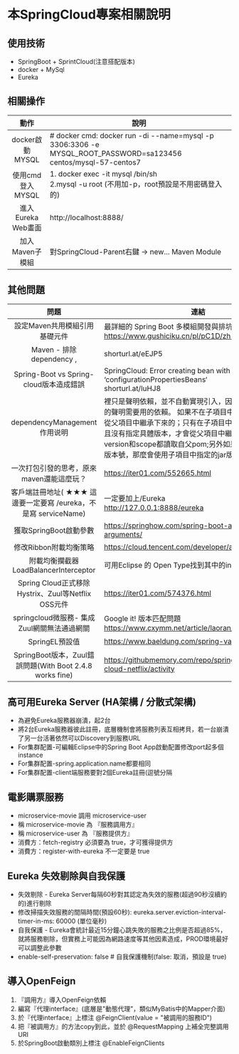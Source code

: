 
# 本SpringCloud專案相關說明
## 使用技術
* SpringBoot + SprintCloud(注意搭配版本)
* docker + MySql
* Eureka
    
## 相關操作
|動作|說明|
|:----:|---|
|docker啟動MYSQL| # docker cmd: docker run -di --name=mysql -p 3306:3306 -e MYSQL_ROOT_PASSWORD=sa123456 centos/mysql-57-centos7 |
|使用cmd登入MYSQL|1. docker exec -it mysql /bin/sh<br>2.mysql -u root (不用加-p，root預設是不用密碼登入的)|
|進入Eureka Web畫面|http://localhost:8888/|
|加入Maven子模組|對SpringCloud-Parent右鍵 → new... Maven Module|  

## 其他問題
|問題|連結|
|:----:|---|
|設定Maven共用模組引用基礎元件|最詳細的 Spring Boot 多模組開發與排坑指南<br>https://www.gushiciku.cn/pl/pC1D/zh-tw|
|Maven - 排除 dependency , <exclusions>|shorturl.at/eEJP5|
|Spring-Boot vs Spring-cloud版本造成錯誤|SpringCloud: Error creating bean with name ‘configurationPropertiesBeans‘<br>shorturl.at/luHJ8|
|dependencyManagement作用说明|裡只是聲明依賴，並不自動實現引入，因此子項目需要顯示的聲明需要用的依賴。 如果不在子項目中聲明依賴，是不會從父項目中繼承下來的；只有在子項目中寫了該依賴項，並且沒有指定具體版本，才會從父項目中繼承該項，並且version和scope都讀取自父pom;另外如果子項目中指定了版本號，那麼會使用子項目中指定的jar版本|
|一次打包引發的思考，原來maven還能這麼玩？|https://iter01.com/552665.html|
|客戶端註冊地址( ★★★ 這邊要一定要寫 /eureka，不是寫 serviceName)|一定要加上/Eureka <br> http://127.0.0.1:8888/eureka|
|獲取SpringBoot啟動參數|https://springhow.com/spring-boot-application-arguments/|
|修改Ribbon附載均衡策略|https://cloud.tencent.com/developer/article/1332634|
|附載均衡攔截器LoadBalancerInterceptor|可用Eclipse 的 Open Type找到其中的intercept方法|
|Spring Cloud正式移除Hystrix、Zuul等Netflix OSS元件|https://iter01.com/574376.html|
|springcloud微服務- 集成Zuul網關無法通過網關| Google it! 版本匹配問題 <br> https://www.cxymm.net/article/laoran_520/118736047|
|SpringEL預設值|https://www.baeldung.com/spring-value-defaults|
|SpringBoot版本，Zuul錯誤問題(With Boot 2.4.8 works fine)|https://githubmemory.com/repo/spring-cloud/spring-cloud-netflix/activity|

## 高可用Eureka Server (HA架構 / 分散式架構)
* 為避免Eureka服務器崩潰，起2台
* 將2台Eureka服務器彼此註冊，底層機制會將服務列表互相拷貝，若一台崩潰了另一台活著依然可以Discovery到服務URL
* For集群配置-可編輯Eclipse中的Spring Boot App啟動配置修改port起多個instance
* For集群配置-spring.application.name都要相同
* For集群配置-client端服務要對2個Eureka註冊(逗號分隔

## 電影購票服務
* microservice-movie 調用 microservice-user
* 稱 microservice-movie 為 『服務調用方』
* 稱 microservice-user 為 『服務提供方』
* 消費方：fetch-registry 必須要為 true，才可獲得提供方
* 消費方：register-with-eureka 不一定要是 true

## Eureka 失效剔除與自我保護
* 失效剔除 - Eureka Server每隔60秒對其認定為失效的服務(超過90秒沒續約的)進行剔除
* 	修改掃描失效服務的間隔時間(預設60秒): eureka.server.eviction-interval-timer-in-ms: 60000 (單位毫秒)
* 自我保護 - Eureka會統計最近15分鐘心跳失敗的服務之比例是否超過85%，就將服務剔除，但實務上可能因為網路速度等其他因素造成，PROD環境最好可以調整此參數
* 	enable-self-preservation: false # 自我保護機制(false: 取消，預設是 true)

## 導入OpenFeign
1. 『調用方』導入OpenFeign依賴
2. 編寫『代理interface』(底層是"動態代理"，類似MyBatis中的Mapper介面)
3. 於『代理interface』上標注 @FeignClient(value = "被調用的服務ID")
4. 把『被調用方』的方法copy到此，並於 @RequestMapping 上補全完整調用URI
5. 於SpringBoot啟動類別上標注 @EnableFeignClients

